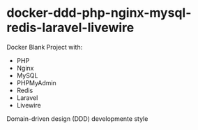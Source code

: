 # docker-ddd-php-nginx-mysql-redis-laravel-livewire

Docker Blank Project with:
- PHP
- Nginx
- MySQL
- PHPMyAdmin
- Redis
- Laravel
- Livewire

Domain-driven design (DDD) developmente style
